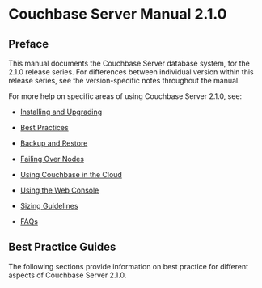 <a id="couchbase-manual-2-1-0"></a>

# Couchbase Server Manual 2.1.0

<a id="couchbase-server-2-1-0-preface"></a>

## Preface

This manual documents the Couchbase Server database system, for the 2.1.0
release series. For differences between individual version within this release
series, see the version-specific notes throughout the manual.

For more help on specific areas of using Couchbase Server 2.1.0, see:

 * [Installing and
   Upgrading](couchbase-manual-ready.html#couchbase-getting-started)

 * [Best Practices](couchbase-manual-ready.html#couchbase-bestpractice)

 * [Backup and Restore](couchbase-manual-ready.html#couchbase-backup-restore)

 * [Failing Over Nodes](couchbase-manual-ready.html#couchbase-admin-tasks-failover)

 * [Using Couchbase in the
   Cloud](couchbase-manual-ready.html#couchbase-bestpractice-cloud)

 * [Using the Web Console](couchbase-manual-ready.html#couchbase-admin-web-console)

 * [Sizing Guidelines](couchbase-manual-ready.html#couchbase-bestpractice-sizing)

 * [FAQs](couchbase-manual-ready.html#couchbase-faq)

<a id="best-practice-guide"></a>

## Best Practice Guides

The following sections provide information on best practice for different
aspects of Couchbase Server 2.1.0.



<a id="couchbase-introduction"></a>
